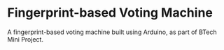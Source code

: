# Fingerprint-based Voting Machine
A fingerprint-based voting machine built using Arduino, as part of BTech Mini Project.
